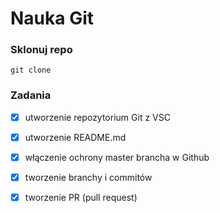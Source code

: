 # Nauka Git 

### Sklonuj repo 
```
git clone
```
### Zadania
- [X] utworzenie repozytorium Git z VSC
- [X] utworzenie README.md
- [X] włączenie ochrony master brancha w Github
- [X] tworzenie branchy i commitów
- [X] tworzenie PR (pull request)

